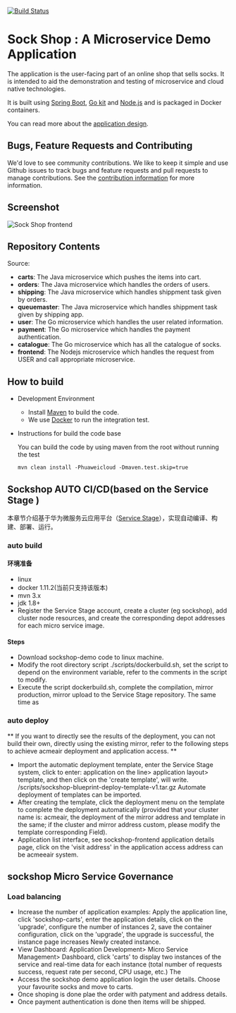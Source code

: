 [![Build Status](https://travis-ci.org/microservices-demo/microservices-demo.svg?branch=master)](https://travis-ci.org/microservices-demo/microservices-demo)

# Sock Shop : A Microservice Demo Application

The application is the user-facing part of an online shop that sells socks. It is intended to aid the demonstration and testing of microservice and cloud native technologies.

It is built using [Spring Boot](http://projects.spring.io/spring-boot/), [Go kit](http://gokit.io) and [Node.js](https://nodejs.org/) and is packaged in Docker containers.

You can read more about the [application design](./internal-docs/design.md).

## Bugs, Feature Requests and Contributing

We'd love to see community contributions. We like to keep it simple and use Github issues to track bugs and feature requests and pull requests to manage contributions. See the [contribution information](.github/CONTRIBUTING.md) for more information.

## Screenshot

![Sock Shop frontend](https://github.com/microservices-demo/microservices-demo.github.io/raw/master/assets/sockshop-frontend.png)
## Repository Contents

Source:

- **carts**: The Java microservice which pushes the items into cart.
- **orders**: The Java microservice which handles the orders of users.
- **shipping**: The Java microservice which handles shippment task given by orders.
- **queuemaster**: The Java microservice which handles shippment task given by shipping app.
- **user**: The Go microservice which handles the user related information.
- **payment**: The Go microservice which handles the payment authentication.
- **catalogue**: The Go microservice which has all the catalogue of socks.
- **frontend**: The Nodejs microservice which handles the request from USER and call appropriate microservice.

## How to build

* Development Environment
  
  * Install [Maven](https://maven.apache.org/) to build the code.
  * We use [Docker](https://www.docker.com/) to run the integration test.
   
* Instructions for build the code base

  You can build the code by using maven from the root without running the test
        
      mvn clean install -Phuaweicloud -Dmaven.test.skip=true
      
      
## Sockshop AUTO CI/CD(based on the Service Stage )
本章节介绍基于华为微服务云应用平台（[Service Stage](https://servicestage.hwclouds.com)），实现自动编译、构建、部署、运行。

### auto build
####  环境准备 
* linux  
* docker 1.11.2(当前只支持该版本)   
* mvn 3.x  
* jdk 1.8+  
* Register the Service Stage account, create a cluster (eg sockshop), add cluster node resources, and create the corresponding depot addresses for each micro service image.
#### Steps
* Download sockshop-demo code to linux machine.
* Modify the root directory script ./scripts/dockerbuild.sh, set the script to depend on the environment variable, refer to the comments in the script to modify.
* Execute the script dockerbuild.sh, complete the compilation, mirror production, mirror upload to the Service Stage repository. The same time as

### auto deploy
** If you want to directly see the results of the deployment, you can not build their own, directly using the existing mirror, refer to the following steps to achieve acmeair deployment and application access. **

* Import the automatic deployment template, enter the Service Stage system, click to enter: application on the line> application layout> template, and then click on the 'create template', will write. /scripts/sockshop-blueprint-deploy-template-v1.tar.gz Automate deployment of templates can be imported.
* After creating the template, click the deployment menu on the template to complete the deployment automatically (provided that your cluster name is: acmeair, the deployment of the mirror address and template in the same; if the cluster and mirror address custom, please modify the template corresponding Field).
* Application list interface, see sockshop-frontend application details page, click on the 'visit address' in the application access address can be acmeeair system.

## sockshop Micro Service Governance
### Load balancing
* Increase the number of application examples: Apply the application line, click 'sockshop-carts', enter the application details, click on the 'upgrade', configure the number of instances 2, save the container configuration, click on the 'upgrade', the upgrade is successful, the instance page increases Newly created instance.
* View Dashboard: Application Development> Micro Service Management> Dashboard, click 'carts' to display two instances of the service and real-time data for each instance (total number of requests success, request rate per second, CPU usage, etc.) The
* Access the sockshop demo application login the user details. Choose your favourite socks and move to carts.
* Once shoping is done plae the order with patyment and address details.
* Once payment authentication is done then items will be shipped.

    
      
